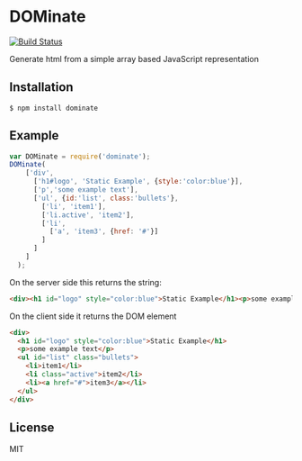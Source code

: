 # DOMinate
[![Build Status](https://travis-ci.org/ForbesLindesay/DOMinate-Server.png)](https://travis-ci.org/ForbesLindesay/DOMinate-Server)


  Generate html from a simple array based JavaScript representation

## Installation

    $ npm install dominate

## Example

```javascript
var DOMinate = require('dominate');
DOMinate(
    ['div',
      ['h1#logo', 'Static Example', {style:'color:blue'}],
      ['p','some example text'],
      ['ul', {id:'list', class:'bullets'},
        ['li', 'item1'],
        ['li.active', 'item2'],
        ['li',
          ['a', 'item3', {href: '#'}]
        ]
      ]
    ]
  );
```

On the server side this returns the string:

```html
<div><h1 id="logo" style="color:blue">Static Example</h1><p>some example text</p><ul id="list" class="bullets"><li>item1</li><li class="active">item2</li><li><a href="#">item3</a></li></ul></div>
```

On the client side it returns the DOM element

```html
<div>
  <h1 id="logo" style="color:blue">Static Example</h1>
  <p>some example text</p>
  <ul id="list" class="bullets">
    <li>item1</li>
    <li class="active">item2</li>
    <li><a href="#">item3</a></li>
  </ul>
</div>
```

## License

  MIT